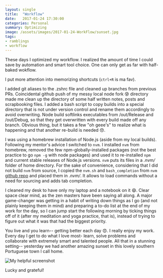 ```yaml
---
layout: single
title:  "Workflow"
date:   2017-01-24 17:30:00
categories: Personal
summary: Optimizing
image: /assets/images/2017-01-24-WorkFlow/sunset.jpg
tags:
- ramblings
- workflow
---
```


These days I optimized my workflow. I realized the amount of time
I could save by automation and smart tool choice. One can only get
as far with half-baked wokflow.

I put more attention into memorizing shortcuts (```ctrl+R``` is ma fav).

I added git aliases to the .zshrc file and cleaned up branches
from previous PRs. Coincidental github push of my messy local node fork
:cold_sweat: directory made me clean up the directory of some half written notes, posts and
scrapbooking files.
I added a bash script to copy builds into a special directory that is not under version
control and rename them accordingly to avoid overwriting. Node build softlinks
executables from /out/Release and /out/Debug, so that they get overwritten
with every build made off any branch. Obvious thing, but it takes a few
"oh geee's" to realize what is happening and that another re-build is needed
:disappointed:.


I was using a homebrew installation of Node.js (aside from my local builds).
Following my mentor's advice I switched to ```nvm```. I installed ```nvm```
from homebrew, removed the few npm-globally-installed packages (not the best
   practice to go ```npm -g``` with node packages) and used it to re-installed ```npm```
and current stable releases of Node.js versions.
```nvm``` puts its files in a *.nvm/* folder of home directory.
For the sake of convenience, considering that I did not build ```nvm``` from
source, I copied the ```nvm.sh``` and ```bash_completion``` from
```nvm``` [github repo](https://github.com/creationix/nvm) and placed them
in *.nvm/*. It allows to load commands without a need for sourcing
and adds tab completion.

I cleaned my desk to have only my laptop and a notebook on it :smile:.
Clear space clear mind, as the zen masters have been saying all along.
A major game-changer was getting in a habit of writing down things as I go
(and not plainly keeping them in mind) and  preparing a to-do list
at the end of my work for the day, so I can jump start the following morning
by ticking things off of it (after my meditation and yoga practice, that is),
instead of trying to figure out what it was that had the biggest priority.

You live and you learn-- getting better each day
:heart_eyes:.
I really enjoy my work. Every day I get to do what I love most-
learn, solve problems and collaborate with extremely smart and talented people.
All that in a stunning setting-- yesterday we had another amazing sunset
in this lovely southern Portuguese town I call home.

![My helpful screenshot](/codeandart/assets/images/2017-01-24-WorkFlow/sunset.jpg)

Lucky and grateful!

